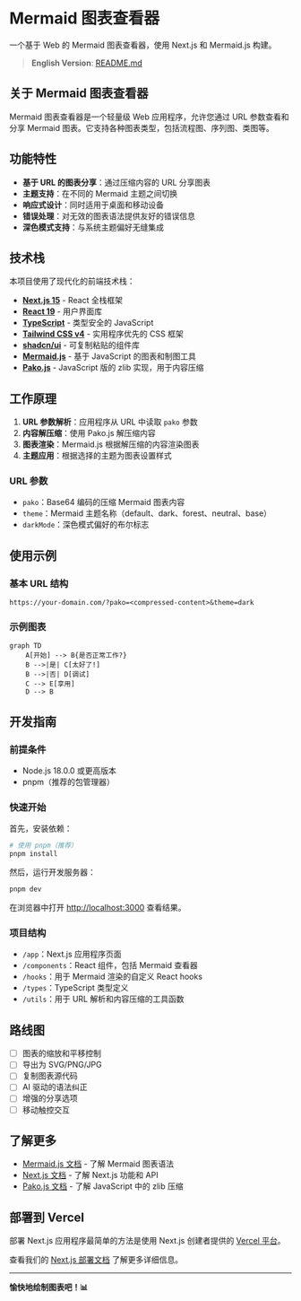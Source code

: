 # Mermaid 图表查看器

一个基于 Web 的 Mermaid 图表查看器，使用 Next.js 和 Mermaid.js 构建。

> **English Version**: [README.md](./README.md)

## 关于 Mermaid 图表查看器

Mermaid 图表查看器是一个轻量级 Web 应用程序，允许您通过 URL 参数查看和分享 Mermaid 图表。它支持各种图表类型，包括流程图、序列图、类图等。

## 功能特性

- **基于 URL 的图表分享**：通过压缩内容的 URL 分享图表
- **主题支持**：在不同的 Mermaid 主题之间切换
- **响应式设计**：同时适用于桌面和移动设备
- **错误处理**：对无效的图表语法提供友好的错误信息
- **深色模式支持**：与系统主题偏好无缝集成

## 技术栈

本项目使用了现代化的前端技术栈：

- **[Next.js 15](https://nextjs.org)** - React 全栈框架
- **[React 19](https://react.dev)** - 用户界面库
- **[TypeScript](https://www.typescriptlang.org)** - 类型安全的 JavaScript
- **[Tailwind CSS v4](https://tailwindcss.com)** - 实用程序优先的 CSS 框架
- **[shadcn/ui](https://ui.shadcn.com)** - 可复制粘贴的组件库
- **[Mermaid.js](https://mermaid.js.org/)** - 基于 JavaScript 的图表和制图工具
- **[Pako.js](https://github.com/nodeca/pako)** - JavaScript 版的 zlib 实现，用于内容压缩

## 工作原理

1. **URL 参数解析**：应用程序从 URL 中读取 `pako` 参数
2. **内容解压缩**：使用 Pako.js 解压缩内容
3. **图表渲染**：Mermaid.js 根据解压缩的内容渲染图表
4. **主题应用**：根据选择的主题为图表设置样式

### URL 参数

- `pako`：Base64 编码的压缩 Mermaid 图表内容
- `theme`：Mermaid 主题名称（default、dark、forest、neutral、base）
- `darkMode`：深色模式偏好的布尔标志

## 使用示例

### 基本 URL 结构

```
https://your-domain.com/?pako=<compressed-content>&theme=dark
```

### 示例图表

```mermaid
graph TD
    A[开始] --> B{是否正常工作?}
    B -->|是| C[太好了!]
    B -->|否| D[调试]
    C --> E[享用]
    D --> B
```

## 开发指南

### 前提条件

- Node.js 18.0.0 或更高版本
- pnpm（推荐的包管理器）

### 快速开始

首先，安装依赖：

```bash
# 使用 pnpm（推荐）
pnpm install
```

然后，运行开发服务器：

```bash
pnpm dev
```

在浏览器中打开 [http://localhost:3000](http://localhost:3000) 查看结果。

### 项目结构

- `/app`：Next.js 应用程序页面
- `/components`：React 组件，包括 Mermaid 查看器
- `/hooks`：用于 Mermaid 渲染的自定义 React hooks
- `/types`：TypeScript 类型定义
- `/utils`：用于 URL 解析和内容压缩的工具函数

## 路线图

- [ ] 图表的缩放和平移控制
- [ ] 导出为 SVG/PNG/JPG
- [ ] 复制图表源代码
- [ ] AI 驱动的语法纠正
- [ ] 增强的分享选项
- [ ] 移动触控交互

## 了解更多

- [Mermaid.js 文档](https://mermaid.js.org/intro/) - 了解 Mermaid 图表语法
- [Next.js 文档](https://nextjs.org/docs) - 了解 Next.js 功能和 API
- [Pako.js 文档](https://github.com/nodeca/pako) - 了解 JavaScript 中的 zlib 压缩

## 部署到 Vercel

部署 Next.js 应用程序最简单的方法是使用 Next.js 创建者提供的 [Vercel 平台](https://vercel.com/new?utm_medium=default-template&filter=next.js&utm_source=create-next-app&utm_campaign=create-next-app-readme)。

查看我们的 [Next.js 部署文档](https://nextjs.org/docs/app/building-your-application/deploying) 了解更多详细信息。

---

**愉快地绘制图表吧！📊**
